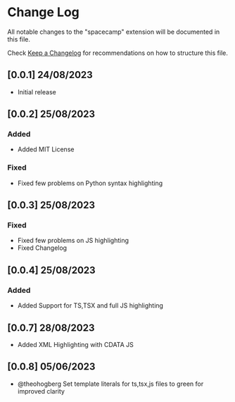 # Change Log

All notable changes to the "spacecamp" extension will be documented in this file.

Check [Keep a Changelog](http://keepachangelog.com/) for recommendations on how to structure this file.

## [0.0.1] 24/08/2023

- Initial release

## [0.0.2] 25/08/2023

### Added

- Added MIT License

### Fixed

- Fixed few problems on Python syntax highlighting

## [0.0.3] 25/08/2023

### Fixed

- Fixed few problems on JS highlighting
- Fixed Changelog

## [0.0.4] 25/08/2023

### Added

- Added Support for TS,TSX and full JS highlighting

## [0.0.7] 28/08/2023

- Added XML Highlighting with CDATA JS

## [0.0.8] 05/06/2023

- @theohogberg Set template literals for ts,tsx,js files to green for improved clarity

